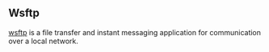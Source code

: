 ## Wsftp
[wsftp](http://github.com) is a file transfer and instant messaging application for communication over a local network.
